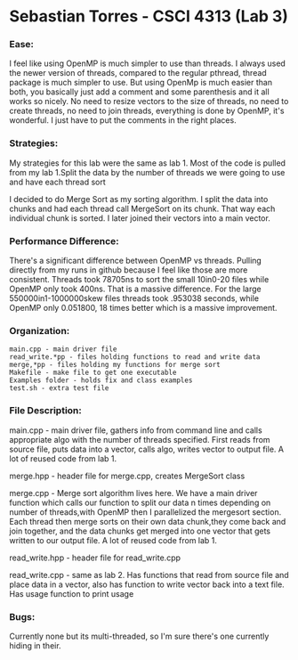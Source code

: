 # Sebastian Torres - CSCI 4313 (Lab 3)

### Ease:
I feel like using OpenMP is much simpler to use than threads. I always used the newer version of threads,
compared to the regular pthread, thread package is much simpler to use. But using OpenMp is much easier than both, 
you basically just add a comment and some parenthesis and it all works so nicely. No need to resize vectors to the size of 
threads, no need to create threads, no need to join threads, everything is done by OpenMP, it's wonderful. I just have to
put the comments in the right places. 

### Strategies:
My strategies for this lab were the same as lab 1. Most of the code is pulled from my lab 1.Split the data 
by the number of threads we were going to use and have each thread sort

I decided to do Merge Sort as my sorting algorithm. I split the data into chunks and had each
thread call MergeSort on its chunk. That way each individual chunk is sorted. I later joined 
their vectors into a main vector. 

### Performance Difference:
There's a significant difference between OpenMP vs threads. Pulling directly from my runs in github because I feel
like those are more consistent. Threads took 78705ns to sort the small 10in0-20 files while OpenMP only took
400ns. That is a massive difference. For the large 550000in1-1000000skew files threads took .953038 seconds, while OpenMP
only 0.051800, 18 times better which is a massive improvement.

### Organization:
    main.cpp - main driver file
    read_write.*pp - files holding functions to read and write data
    merge,*pp - files holding my functions for merge sort
    Makefile - make file to get one executable
    Examples folder - holds fix and class examples
    test.sh - extra test file 

### File Description:
main.cpp -  main driver file, gathers info from command line and calls appropriate algo with the number of threads
specified. First reads from source file, puts data into a vector, calls algo, writes vector to
output file. A lot of reused code from lab 1.

merge.hpp - header file for merge.cpp, creates MergeSort class

merge.cpp - Merge sort algorithm lives here. We have a main driver function which calls our function to split
our data n times depending on number of threads,with OpenMP then I parallelized the mergesort section.
Each thread then merge sorts on their own data chunk,they come back and join together, and the data chunks get
merged into one vector that gets written to our output file. A lot of reused code from lab 1.

read_write.hpp -  header file for read_write.cpp

read_write.cpp - same as lab 2. Has functions that read from source file and place data in a vector, also has
function to write vector back into a text file. Has usage function to print usage

### Bugs:
Currently none but its multi-threaded, so I'm sure there's one currently hiding in their.